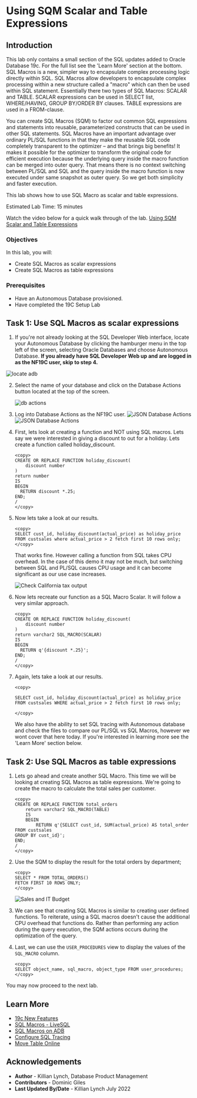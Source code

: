 # Using SQM Scalar and Table Expressions

## Introduction
This lab only contains a small section of the SQL updates added to Oracle Database 19c. For the full list see the 'Learn More' section at the bottom. SQL Macros is a new, simpler way to encapsulate complex processing logic directly within SQL. SQL Macros allow developers to encapsulate complex processing within a new structure called a "macro" which can then be used within SQL statement. Essentially there two types of SQL Macros: SCALAR and TABLE.  SCALAR expressions can be used in SELECT list, WHERE/HAVING, GROUP BY/ORDER BY clauses.  TABLE expressions are used in a FROM-clause.

You can create SQL Macros (SQM) to factor out common SQL expressions and statements into reusable, parameterized constructs that can be used in other SQL statements. SQL Macros have an important advantage over ordinary PL/SQL functions in that they make the reusable SQL code completely transparent to the optimizer – and that brings big benefits! It makes it possible for the optimizer to transform the original code for efficient execution because the underlying query inside the macro function can be merged into outer query. That means there is no context switching between PL/SQL and SQL and the query inside the macro function is now executed under same snapshot as outer query. So we get both simplicity and faster execution.

This lab shows how to use SQL Macro as scalar and table expressions.

Estimated Lab Time: 15 minutes

Watch the video below for a quick walk through of the lab.
[Using SQM Scalar and Table Expressions](videohub:1_mdq4mino)

### Objectives

In this lab, you will:
* Create SQL Macros as scalar expressions 
* Create SQL Macros as table expressions

### Prerequisites
* Have an Autonomous Database provisioned.
* Have completed the 19C Setup Lab

## Task 1: Use SQL Macros as scalar expressions

1. If you're not already looking at the SQL Developer Web interface, locate your Autonomous Database by clicking the hamburger menu in the top left of the screen, selecting Oracle Databases and choose Autonomous Database. **If you already have SQL Developer Web up and are logged in as the NF19C user, skip to step 4.**
 
  ![locate adb](./images/locate-adb.png " ")
 
2. Select the name of your database and click on the Database Actions button located at the top of the screen.

   ![db actions](./images/database-actions.png " ")
   
3. Log into Database Actions as the NF19C user.
	![JSON Database Actions](./images/db-actions-logout.png)
	![JSON Database Actions](./images/db-actions-login-lab.png)

4. First, lets look at creating a function and NOT using SQL macros. Lets say we were interested in giving a discount to out for a holiday. Lets create a function called holiday_discount.

    ```
    <copy>
    CREATE OR REPLACE FUNCTION holiday_discount(
        discount number
    )
    return number
    IS
    BEGIN
      RETURN discount *.25;
    END;
    /
    </copy>
    ```
5. Now lets take a look at our results.

    ```
    <copy>
    SELECT cust_id, holiday_discount(actual_price) as holiday_price
    FROM custsales where actual_price > 2 fetch first 10 rows only;
    </copy>
    ```
    That works fine. However calling a function from SQL takes CPU overhead. In the case of this demo it may not be much, but switching between SQL and PL/SQL causes CPU usage and it can become significant as our use case increases. 

    ![Check California tax output](./images/total-sales.png)


6. Now lets recreate our function as a SQL Macro Scalar. It will follow a very similar approach.

    ```
    <copy>
    CREATE OR REPLACE FUNCTION holiday_discount(
        discount number
    )
    return varchar2 SQL_MACRO(SCALAR)
    IS
    BEGIN
      RETURN q'{discount *.25}';
    END;
    /
    </copy>
    ```
7. Again, lets take a look at our results.

    ```
    <copy>

    SELECT cust_id, holiday_discount(actual_price) as holiday_price
    FROM custsales WHERE actual_price > 2 fetch first 10 rows only;

    </copy>
    ```


    We also have the ability to set SQL tracing with Autonomous database and check the files to compare our PL/SQL vs SQL Macros, however we wont cover that here today. If you're interested in learning more see the 'Learn More' section below.

## Task 2: Use SQL Macros as table expressions 

1. Lets go ahead and create another SQL Macro. This time we will be looking at creating SQL Macros as table expressions. We're going to create the macro to calculate the total sales per customer.

    ```
    <copy>
    CREATE OR REPLACE FUNCTION total_orders
        return varchar2 SQL_MACRO(TABLE)
        IS
        BEGIN
            RETURN q'{SELECT cust_id, SUM(actual_price) AS total_order
    FROM custsales
    GROUP BY cust_id}';
    END;
    /
    </copy>
    ```
2. Use the SQM to display the result for the total orders by department;

    ```
    <copy>
    SELECT * FROM TOTAL_ORDERS()
    FETCH FIRST 10 ROWS ONLY;
    </copy>
    ```

    ![Sales and IT Budget](./images/sqm.png " ")


3. We can see that creating SQL Macros is similar to creating user defined functions. To reiterate, using a SQL macros doesn't cause the additional CPU overhead that functions do. Rather than performing any action during the query execution, the SQM actions occurs during the optimization of the query. 

6. Last, we can use the `USER_PROCEDURES` view to display the values of the `SQL_MACRO` column.

    ```
    <copy>
    SELECT object_name, sql_macro, object_type FROM user_procedures;
    </copy>
    ```

You may now proceed to the next lab.

## Learn More
- [19c New Features](https://docs.oracle.com/en/database/oracle/oracle-database/19/newft/new-features.html#GUID-5490FE65-562B-49DC-9246-661592C630F9)
- [SQL Macros - LiveSQL](https://livesql.oracle.com/apex/livesql/file/tutorial_KQNYERE8ZF07EZMRR6KJ0RNIR.html)
- [SQL Macros on ADB](https://blogs.oracle.com/datawarehousing/sql-macros-have-arrived-in-autonomous-database)
- [Configure SQL Tracing](https://docs.oracle.com/en/cloud/paas/autonomous-database/adbsa/application-tracing-configure.html#GUID-542ED992-FF58-498A-9C24-0F531AC981BE)
- [Move Table Online](https://docs.oracle.com/en/database/oracle/oracle-database/12.2/sqlrf/ALTER-TABLE.html#GUID-552E7373-BF93-477D-9DA3-B2C9386F2877)

## Acknowledgements

* **Author** - Killian Lynch, Database Product Management
* **Contributors** - Dominic Giles
* **Last Updated By/Date** - Killian Lynch July 2022
